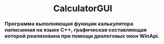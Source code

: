 <h1 align="center">CalculatorGUI</h1> 

### Программа выполняющая функции калькулятора написанная на языке C++, графическая составляющая которой реализована при помощи диалоговых окон WinApi.
